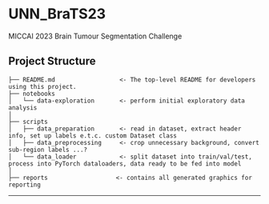 # UNN_BraTS23
MICCAI 2023 Brain Tumour Segmentation Challenge

Project Structure
------------

    ├── README.md                  <- The top-level README for developers using this project.
    ├── notebooks
    │   └── data-exploration       <- perform initial exploratory data analysis
    │ 
    ├── scripts
    │   ├── data_preparation       <- read in dataset, extract header info, set up labels e.t.c. custom Dataset class
    │   ├── data_preprocessing     <- crop unnecessary background, convert sub-region labels ...?
    │   └── data_loader            <- split dataset into train/val/test, process into PyTorch dataloaders, data ready to be fed into model
    │  
    ├── reports                   <- contains all generated graphics for reporting

------------
